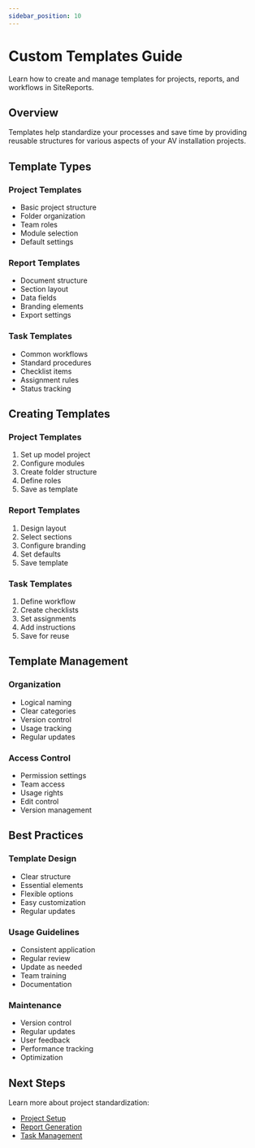 ```yaml
---
sidebar_position: 10
---
```


# Custom Templates Guide

Learn how to create and manage templates for projects, reports, and workflows in SiteReports.

## Overview

Templates help standardize your processes and save time by providing reusable structures for various aspects of your AV installation projects.

## Template Types

### Project Templates
- Basic project structure
- Folder organization
- Team roles
- Module selection
- Default settings

### Report Templates
- Document structure
- Section layout
- Data fields
- Branding elements
- Export settings

### Task Templates
- Common workflows
- Standard procedures
- Checklist items
- Assignment rules
- Status tracking

## Creating Templates

### Project Templates
1. Set up model project
2. Configure modules
3. Create folder structure
4. Define roles
5. Save as template

### Report Templates
1. Design layout
2. Select sections
3. Configure branding
4. Set defaults
5. Save template

### Task Templates
1. Define workflow
2. Create checklists
3. Set assignments
4. Add instructions
5. Save for reuse

## Template Management

### Organization
- Logical naming
- Clear categories
- Version control
- Usage tracking
- Regular updates

### Access Control
- Permission settings
- Team access
- Usage rights
- Edit control
- Version management

## Best Practices

### Template Design
- Clear structure
- Essential elements
- Flexible options
- Easy customization
- Regular updates

### Usage Guidelines
- Consistent application
- Regular review
- Update as needed
- Team training
- Documentation

### Maintenance
- Version control
- Regular updates
- User feedback
- Performance tracking
- Optimization

## Next Steps

Learn more about project standardization:
- [Project Setup](create-project)
- [Report Generation](export-data)
- [Task Management](task-management)